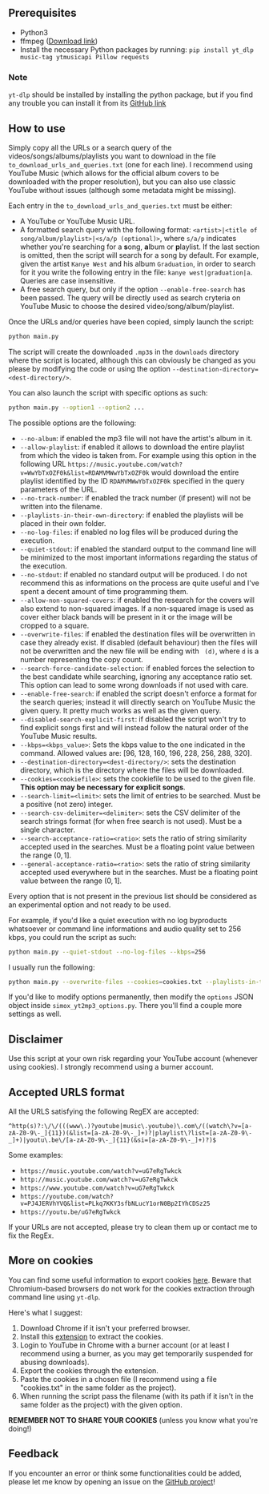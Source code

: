 ## Prerequisites

- Python3
- ffmpeg ([Download link](https://ffmpeg.org/download.html))
- Install the necessary Python packages by running: `pip install yt_dlp music-tag ytmusicapi Pillow requests`

### Note

`yt-dlp` should be installed by installing the python package, but if you find any trouble you can install it from its [GitHub link](https://github.com/yt-dlp/yt-dlp)

## How to use

Simply copy all the URLs or a search query of the videos/songs/albums/playlists you want to download in the file `to_download_urls_and_queries.txt` (one for each line). I recommend using YouTube Music (which allows for the official album covers to be downloaded with the proper resolution), but you can also use classic YouTube without issues (although some metadata might be missing).

Each entry in the `to_download_urls_and_queries.txt` must be either:
- A YouTube or YouTube Music URL.
- A formatted search query with the following format: `<artist>|<title of song/album/playlist>|<s/a/p (optional)>`, where `s/a/p` indicates whether you're searching for a **s**ong, **a**lbum or **p**laylist. If the last section is omitted, then the script will search for a song by default. For example, given the artist `Kanye West` and his album `Graduation`, in order to search for it you write the following entry in the file: `kanye west|graduation|a`. Queries are case insensitive.
- A free search query, but only if the option `--enable-free-search` has been passed. The query will be directly used as search cryteria on YouTube Music to choose the desired video/song/album/playlist.

Once the URLs and/or queries have been copied, simply launch the script:

```bash
python main.py
```

The script will create the downloaded `.mp3`s in the `downloads` directory where the script is located, although this can obviously be changed as you please by modifying the code or using the option `--destination-directory=<dest-directory/>`.

You can also launch the script with specific options as such:

```bash
python main.py --option1 --option2 ...
```

The possible options are the following:

- `--no-album`: if enabled the mp3 file will not have the artist's album in it.
- `--allow-playlist`: if enabled it allows to download the entire playlist from which the video is taken from. For example using this option in the following URL `https://music.youtube.com/watch?v=WwYbTxOZF0k&list=RDAMVMWwYbTxOZF0k` would download the entire playlist identified by the ID `RDAMVMWwYbTxOZF0k` specified in the query parameters of the URL.
- `--no-track-number`: if enabled the track number (if present) will not be written into the filename.
- `--playlists-in-their-own-directory`: if enabled the playlists will be placed in their own folder.
- `--no-log-files`: if enabled no log files will be produced during the execution.
- `--quiet-stdout`: if enabled the standard output to the command line will be minimized to the most important informations regarding the status of the execution.
- `--no-stdout`: if enabled no standard output will be produced. I do not recommend this as informations on the process are quite useful and I've spent a decent amount of time programming them.
- `--allow-non-squared-covers`: if enabled the research for the covers will also extend to non-squared images. If a non-squared image is used as cover either black bands will be present in it or the image will be cropped to a square.
- `--overwrite-files`: if enabled the destination files will be overwritten in case they already exist. If disabled (default behaviour) then the files will not be overwritten and the new file will be ending with ` (d)`, where `d` is a number representing the copy count.
- `--search-force-candidate-selection`: if enabled forces the selection to the best candidate while searching, ignoring any acceptance ratio set. This option can lead to some wrong downloads if not used with care.
- `--enable-free-search`: if enabled the script doesn't enforce a format for the search queries; instead it will directly search on YouTube Music the given query. It pretty much works as well as the given query.
- `--disabled-search-explicit-first`: if disabled the script won't try to find explicit songs first and will instead follow the natural order of the YouTube Music results.
- `--kbps=<kbps_value>`: Sets the kbps value to the one indicated in the command. Allowed values are: [96, 128, 160, 196, 228, 256, 288, 320].
- `--destination-directory=<dest-directory/>`: sets the destination directory, which is the directory where the files will be downloaded.
- `--cookies=<cookiefile>`: sets the cookiefile to be used to the given file. **This option may be necessary for explicit songs**.
- `--search-limit=<limit>`: sets the limit of entries to be searched. Must be a positive (not zero) integer.
- `--search-csv-delimiter=<delimiter>`: sets the CSV delimiter of the search strings format (for when free search is not used). Must be a single character.
- `--search-acceptance-ratio=<ratio>`: sets the ratio of string similarity accepted used in the searches. Must be a floating point value between the range $(0, 1]$. 
- `--general-acceptance-ratio=<ratio>`: sets the ratio of string similarity accepted used everywhere but in the searches. Must be a floating point value between the range $(0, 1]$. 

Every option that is not present in the previous list should be considered as an experimental option and not ready to be used.

For example, if you'd like a quiet execution with no log byproducts whatsoever or command line informations and audio quality set to 256 kbps, you could run the script as such:

```bash
python main.py --quiet-stdout --no-log-files --kbps=256
```

I usually run the following:

```bash
python main.py --overwrite-files --cookies=cookies.txt --playlists-in-their-own-directory --enable-free-search
```

If you'd like to modify options permanently, then modify the `options` JSON object inside `simox_yt2mp3_options.py`. There you'll find a couple more settings as well.

## Disclaimer

Use this script at your own risk regarding your YouTube account (whenever using cookies). I strongly recommend using a burner account.

## Accepted URLS format

All the URLS satisfying the following RegEX are accepted:

```
^http(s)?:\/\/(((www\.)?youtube|music\.youtube)\.com\/((watch\?v=[a-zA-Z0-9\-_]{11})(&list=[a-zA-Z0-9\-_]+)?|playlist\?list=[a-zA-Z0-9\-_]+)|youtu\.be\/[a-zA-Z0-9\-_]{11}(&si=[a-zA-Z0-9\-_]+)?)$
```

Some examples:
- `https://music.youtube.com/watch?v=uG7eRgTwkck`
- `http://music.youtube.com/watch?v=uG7eRgTwkck`
- `https://www.youtube.com/watch?v=uG7eRgTwkck`
- `https://youtube.com/watch?v=PJ4JERVhYVQ&list=PLkq7KKY3sfbNLucY1orN0Bp2IYhCDSz25`
- `https://youtu.be/uG7eRgTwkck`

If your URLs are not accepted, please try to clean them up or contact me to fix the RegEx.

## More on cookies

You can find some useful information to export cookies [here](https://github.com/yt-dlp/yt-dlp/wiki/Extractors#exporting-youtube-cookies).
Beware that Chromium-based browsers do not work for the cookies extraction through command line using `yt-dlp`.

Here's what I suggest:

1) Download Chrome if it isn't your preferred browser.
2) Install this [extension](https://chromewebstore.google.com/detail/get-cookiestxt-locally/cclelndahbckbenkjhflpdbgdldlbecc) to extract the cookies.
3) Login to YouTube in Chrome with a burner account (or at least I recommend using a burner, as you may get temporarily suspended for abusing downloads).
4) Export the cookies through the extension.
5) Paste the cookies in a chosen file (I recommend using a file "cookies.txt" in the same folder as the project).
6) When running the script pass the filename (with its path if it isn't in the same folder as the project) with the given option.

**REMEMBER NOT TO SHARE YOUR COOKIES** (unless you know what you're doing!)

## Feedback

If you encounter an error or think some functionalities could be added, please let me know by opening an issue on the [GitHub project](https://github.com/SimoxG7/youtube-to-mp3-with-tags)!